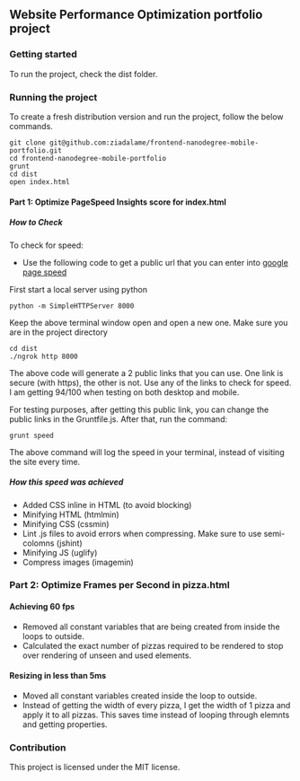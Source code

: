## Website Performance Optimization portfolio project

### Getting started

To run the project, check the dist folder.

### Running the project

To create a fresh distribution version and run the project, follow the below commands.

```
git clone git@github.com:ziadalame/frontend-nanodegree-mobile-portfolio.git
cd frontend-nanodegree-mobile-portfolio
grunt
cd dist
open index.html
```

#### Part 1: Optimize PageSpeed Insights score for index.html

##### How to Check

To check for speed:
- Use the following code to get a public url that you can enter into [google page speed](https://developers.google.com/speed/pagespeed/insights/)

First start a local server using python
```
python -m SimpleHTTPServer 8000
```

Keep the above terminal window open and open a new one.
Make sure you are in the project directory

```
cd dist
./ngrok http 8000
```

The above code will generate a 2 public links that you can use. One link is secure (with https), the other is not.
Use any of the links to check for speed. I am getting 94/100 when testing on both desktop and mobile.

For testing purposes, after getting this public link, you can change the public links in the Gruntfile.js.
After that, run the command:
```
grunt speed
```

The above command will log the speed in your terminal, instead of visiting the site every time.

##### How this speed was achieved
- Added CSS inline in HTML (to avoid blocking)
- Minifying HTML (htmlmin)
- Minifying CSS (cssmin)
- Lint .js files to avoid errors when compressing. Make sure to use semi-colomns (jshint)
- Minifying JS (uglify)
- Compress images (imagemin)

### Part 2: Optimize Frames per Second in pizza.html

#### Achieving 60 fps

- Removed all constant variables that are being created from inside the loops to outside.
- Calculated the exact number of pizzas required to be rendered to stop over rendering of unseen and used elements.

#### Resizing in less than 5ms

- Moved all constant variables created inside the loop to outside.
- Instead of getting the width of every pizza, I get the width of 1 pizza and apply it to all pizzas. This saves time instead of looping through elemnts and getting properties.

### Contribution
This project is licensed under the MIT license.